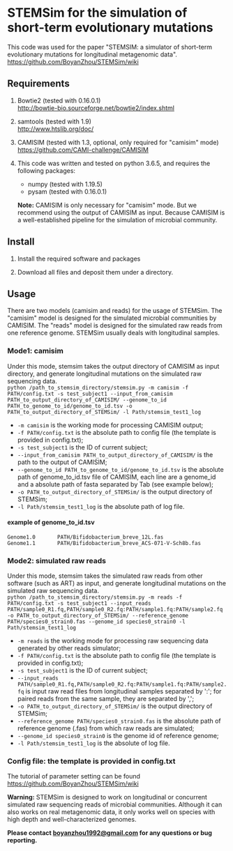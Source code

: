 **STEMSim for the simulation of short-term evolutionary mutations**
===========================================

This code was used for the paper "STEMSIM: a simulator of short-term evolutionary mutations for longitudinal metagenomic data".
https://github.com/BoyanZhou/STEMSim/wiki

## Requirements

1.  Bowtie2 (tested with 0.16.0.1)  
http://bowtie-bio.sourceforge.net/bowtie2/index.shtml
2.  samtools (tested with 1.9)  
http://www.htslib.org/doc/
3.  CAMISIM (tested with 1.3, optional, only required for "camisim" mode)  
https://github.com/CAMI-challenge/CAMISIM
4.  This code was written and tested on python 3.6.5, and requires the following packages:
    - numpy (tested with 1.19.5)
    - pysam (tested with 0.16.0.1)
    
    **Note:** CAMISIM is only necessary for "camisim" mode. But we recommend using the output of CAMISIM as input.
	      Because CAMISIM is a well-established pipeline for the simulation of microbial community.

## Install

1. Install the required software and packages

2. Download all files and deposit them under a directory.

## Usage

There are two models (camisim and reads) for the usage of STEMSim. The "camisim" model is designed for the simulated microbial communities by CAMISIM. The "reads" model is designed for the simulated raw reads from one reference genome. STEMSim usually deals with longitudinal samples.  

### Mode1: camisim
Under this mode, stemsim takes the output directory of CAMISIM as input directory, and generate longitudinal mutations on the simulated raw sequencing data.   
```python /path_to_stemsim_directory/stemsim.py -m camisim -f PATH/config.txt -s test_subject1 --input_from_camisim PATH_to_output_directory_of_CAMISIM/ --genome_to_id PATH_to_genome_to_id/genome_to_id.tsv -o PATH_to_output_directory_of_STEMSim/ -l Path/stemsim_test1_log```

* ```-m camisim``` is the working mode for processing CAMISIM output;
* ```-f PATH/config.txt``` is the absolute path to config file (the template is provided in config.txt);
* ```-s test_subject1``` is the ID of current subject;
* ```--input_from_camisim PATH_to_output_directory_of_CAMISIM/``` is the path to the output of CAMISIM;
* ```--genome_to_id PATH_to_genome_to_id/genome_to_id.tsv``` is the absolute path of genome_to_id.tsv file of CAMISIM, each line are a genome_id and a absolute path of fasta separated by Tab (see example below);
* ```-o PATH_to_output_directory_of_STEMSim/``` is the output directory of STEMSim;
* ```-l Path/stemsim_test1_log``` is the absolute path of log file.

#### example of genome_to_id.tsv
```
Genome1.0       PATH/Bifidobacterium_breve_12L.fas
Genome1.1       PATH/Bifidobacterium_breve_ACS-071-V-Sch8b.fas
```

### Mode2: simulated raw reads
Under this mode, stemsim takes the simulated raw reads from other software (such as ART) as input, and generate longitudinal mutations on the simulated raw sequencing data.  
```python /path_to_stemsim_directory/stemsim.py -m reads -f PATH/config.txt -s test_subject1 --input_reads PATH/sample0_R1.fq,PATH/sample0_R2.fq:PATH/sample1.fq:PATH/sample2.fq -o PATH_to_output_directory_of_STEMSim/ --reference_genome PATH/species0_strain0.fas --genome_id species0_strain0 -l Path/stemsim_test1_log```

* ```-m reads``` is the working mode for processing raw sequencing data generated by other reads simulator;
* ```-f PATH/config.txt``` is the absolute path to config file (the template is provided in config.txt);
* ```-s test_subject1``` is the ID of current subject;
* ```--input_reads PATH/sample0_R1.fq,PATH/sample0_R2.fq:PATH/sample1.fq:PATH/sample2.fq``` is input raw read files from longitudinal samples separated by ':'; for paired reads from the same sample, they are separated by ',';
* ```-o PATH_to_output_directory_of_STEMSim/``` is the output directory of STEMSim;
* ```--reference_genome PATH/species0_strain0.fas``` is the absolute path of reference genome (.fas) from which raw reads are simulated;
* ```--genome_id species0_strain0``` is the genome id of reference genome;
* ```-l Path/stemsim_test1_log``` is the absolute of log file.


### Config file: the template is provided in config.txt
The tutorial of parameter setting can be found https://github.com/BoyanZhou/STEMSim/wiki

**Warning:** STEMSim is designed to work on longitudinal or concurrent simulated raw sequencing reads of microbial communities. Although it can also works on real metagenomic data, it only works well on species with high depth and well-characterized genomes.


**Please contact boyanzhou1992@gmail.com for any questions or bug reporting.**
